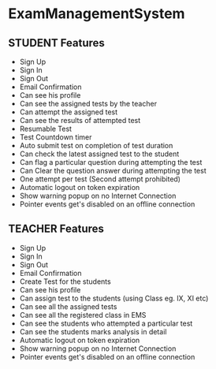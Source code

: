 # ExamManagementSystem

## STUDENT Features

- Sign Up  
- Sign In  
- Sign Out  
- Email Confirmation  
- Can see his profile  
- Can see the assigned tests by the teacher  
- Can attempt the assigned test  
- Can see the results of attempted test  
- Resumable Test  
- Test Countdown timer  
- Auto submit test on completion of test duration  
- Can check the latest assigned test to the student  
- Can flag a particular question during attempting the test  
- Can Clear the question answer during attempting the test  
- One attempt per test (Second attempt prohibited)  
- Automatic logout on token expiration  
- Show warning popup on no Internet Connection  
- Pointer events get's disabled on an offline connection  

## TEACHER Features

- Sign Up  
- Sign In  
- Sign Out  
- Email Confirmation  
- Create Test for the students  
- Can see his profile  
- Can assign test to the students (using Class eg. IX, XI etc)  
- Can see all the assigned tests  
- Can see all the registered class in EMS  
- Can see the students who attempted a particular test  
- Can see the students marks analysis in detail  
- Automatic logout on token expiration  
- Show warning popup on no Internet Connection  
- Pointer events get's disabled on an offline connection  
